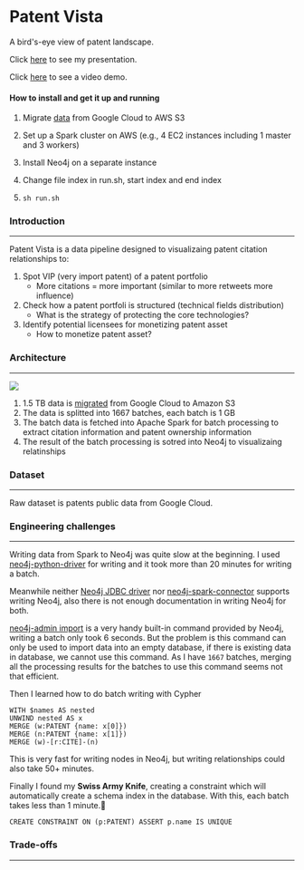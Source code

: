 # Patent Vista

A bird's-eye view of patent landscape.

Click [here](https://docs.google.com/presentation/d/1GYmk3EMiETBooWJDNu6uFWAWcya_pcZEPCu1biHSnyw/edit#slide=id.gc6f73a04f_0_0) to see my presentation.

Click [here](https://www.youtube.com/watch?v=ZnaQDp0qMWM) to see a video demo.

#### How to install and get it up and running

1. Migrate [data](https://cloud.google.com/public-datasets) from Google Cloud to AWS S3

2. Set up a Spark cluster on AWS (e.g., 4 EC2 instances including 1 master and 3 workers)

3. Install Neo4j on a separate instance

4. Change file index in run.sh, start index and end index

5. ```
   sh run.sh
   ```

### Introduction

---

Patent Vista is a data pipeline designed to visualizaing patent citation relationships to:

1. Spot VIP (very import patent) of a patent portfolio
   - More citations = more important (similar to more retweets more influence)
2. Check how a patent portfoli is structured (technical fields distribution)
   - What is the strategy of protecting the core technologies?
3. Identify potential licensees for monetizing patent asset
   - How to monetize patent asset?

### Architecture

---

![](data-pipeline.jpg)

1. 1.5 TB data is [migrated](https://github.com/shao-shuai/birdview-patent-landscape/blob/master/ingestion/README.md) from Google Cloud to Amazon S3
2. The data is splitted into 1667 batches, each batch is 1 GB
3. The batch data is fetched into Apache Spark for batch processing to extract citation information and patent ownership information
4. The result of the batch processing is sotred into Neo4j to visualizaing relatinships

### Dataset

---

Raw dataset is patents public data from Google Cloud.

### Engineering challenges

---

Writing data from Spark to Neo4j was quite slow at the beginning. I used [neo4j-python-driver](https://github.com/neo4j/neo4j-python-driver) for writing and it took more than 20 minutes for writing a batch.



Meanwhile neither [Neo4j JDBC driver](https://github.com/neo4j-contrib/neo4j-jdbc) nor [neo4j-spark-connector](https://github.com/neo4j-contrib/neo4j-spark-connector) supports writing Neo4j, also there is not enough documentation in writing Neo4j for both.



[neo4j-admin import](https://neo4j.com/docs/operations-manual/current/tutorial/import-tool/) is a very handy built-in command provided by Neo4j, writing a batch only took 6 seconds. But the problem is this command can only be used to import data into an empty database, if there is existing data in database, we cannot use this command. As I have `1667` batches,  merging all the processing results for the batches to use this command seems not that efficient.



Then I learned how to do batch writing with Cypher

```cypher
WITH $names AS nested
UNWIND nested AS x
MERGE (w:PATENT {name: x[0]})
MERGE (n:PATENT {name: x[1]})
MERGE (w)-[r:CITE]-(n)
```

This is very fast for writing nodes in Neo4j, but writing relationships could also take 50+ minutes.



Finally I found my **Swiss Army Knife**, creating a constraint which will automatically create a schema index in the database. With this, each batch takes less than 1 minute.💪

```cypher
CREATE CONSTRAINT ON (p:PATENT) ASSERT p.name IS UNIQUE
```



### Trade-offs

---

